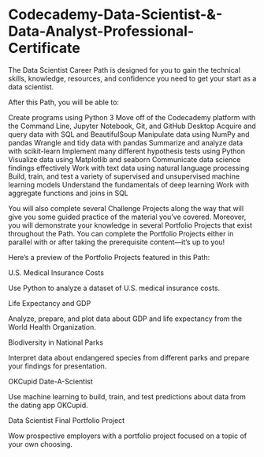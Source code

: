# Codecademy-Data-Scientist-&-Data-Analyst-Professional-Certificate

The Data Scientist Career Path is designed for you to gain the technical skills, knowledge, resources, and confidence you need to get your start as a data scientist.

After this Path, you will be able to:

Create programs using Python 3
Move off of the Codecademy platform with the Command Line, Jupyter Notebook, Git, and GitHub Desktop
Acquire and query data with SQL and BeautifulSoup
Manipulate data using NumPy and pandas
Wrangle and tidy data with pandas
Summarize and analyze data with scikit-learn
Implement many different hypothesis tests using Python
Visualize data using Matplotlib and seaborn
Communicate data science findings effectively
Work with text data using natural language processing
Build, train, and test a variety of supervised and unsupervised machine learning models
Understand the fundamentals of deep learning
Work with aggregate functions and joins in SQL

You will also complete several Challenge Projects along the way that will give you some guided practice of the material you’ve covered. Moreover, you will demonstrate your knowledge in several Portfolio Projects that exist throughout the Path. You can complete the Portfolio Projects either in parallel with or after taking the prerequisite content—it’s up to you!

Here’s a preview of the Portfolio Projects featured in this Path:

U.S. Medical Insurance Costs

Use Python to analyze a dataset of U.S. medical insurance costs.

Life Expectancy and GDP

Analyze, prepare, and plot data about GDP and life expectancy from the World Health Organization.

Biodiversity in National Parks

Interpret data about endangered species from different parks and prepare your findings for presentation.

OKCupid Date-A-Scientist

Use machine learning to build, train, and test predictions about data from the dating app OKCupid.

Data Scientist Final Portfolio Project

Wow prospective employers with a portfolio project focused on a topic of your own choosing.
